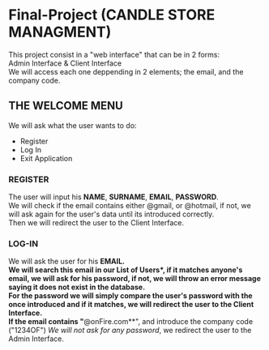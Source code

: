 # Final-Project  (CANDLE STORE MANAGMENT)
This project consist in a "web interface" that can be in 2 forms:  
Admin Interface & Client Interface    
We will access each one deppending in 2 elements; the email, and the company code.
##


## THE WELCOME MENU
We will ask what the user wants to do:
- Register
- Log In
- Exit Application

### REGISTER
The user will input his **NAME**, **SURNAME**, **EMAIL**, **PASSWORD**.  
We will check if the email contains either @gmail, or @hotmail, if not, we will ask again for the user's data until its introduced correctly.  
Then we will redirect the user to the Client Interface.

### LOG-IN
We will ask the user for his **EMAIL.  
We will search this email in our List of Users\*, if it matches anyone's email, we will ask for his password, if not, we will throw an error message saying it does not exist in the database.  
For the password we will simply compare the user's password with the once introduced and if it matches, we will redirect the user to the Client Interface.  
If the email contains "**@onFire.com**", and introduce the company code ("1234OF") *We will not ask for any password*, we redirect the user to the Admin Interface.  
